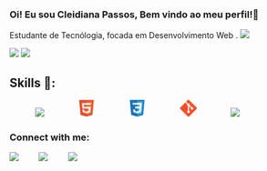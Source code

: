 ### Oi! Eu sou Cleidiana Passos, Bem vindo ao meu perfil!👋

<!--
**Cleidianaa/Cleidianaa** is a ✨ _special_ ✨ repository because its `README.md` (this file) appears on your GitHub profile.

Here are some ideas to get you started:

- 🔭 I’m currently working on ...
- 🌱 I’m currently learning ...
- 👯 I’m looking to collaborate on ...
- 🤔 I’m looking for help with ...
- 💬 Ask me about ...
- 📫 How to reach me: ...
- 😄 Pronouns: ...
- ⚡ Fun fact: ...
-->
Estudante de Tecnólogia, focada em Desenvolvimento Web . <img height="15" src="https://www.stepmap.de/img/flags/pt.svg"/>
<div>
<img height="150" src="https://github-readme-stats.vercel.app/api?username=Cleidianaa&show_icons=true&theme=">
<img height="150" src="https://github-readme-stats.vercel.app/api/top-langs/?username=Cleidianaa&layout=compact&lang&theme=">
</div>


 ## Skills 💖:

  <p align="center">

   <img height="30" src="https://seeklogo.com/images/V/visual-studio-code-logo-284BC24C39-seeklogo.com.png">
   &nbsp;&nbsp;&nbsp;&nbsp;&nbsp;&nbsp;&nbsp;&nbsp;&nbsp;&nbsp;&nbsp;&nbsp;&nbsp;
   <img height="30" src="https://raw.githubusercontent.com/devicons/devicon/master/icons/html5/html5-original.svg">      &nbsp;&nbsp;&nbsp;&nbsp;&nbsp;&nbsp;&nbsp;&nbsp;&nbsp;&nbsp;&nbsp;&nbsp;&nbsp;
   <img height="30" src="https://raw.githubusercontent.com/devicons/devicon/master/icons/css3/css3-original.svg">
   &nbsp;&nbsp;&nbsp;&nbsp;&nbsp;&nbsp;&nbsp;&nbsp;&nbsp;&nbsp;&nbsp;&nbsp;&nbsp;
   <img height="30" src="https://raw.githubusercontent.com/devicons/devicon/master/icons/git/git-original.svg">
   &nbsp;&nbsp;&nbsp;&nbsp;&nbsp;&nbsp;&nbsp;&nbsp;&nbsp;&nbsp;&nbsp;&nbsp;&nbsp;
   <img height="30" src="https://encrypted-tbn0.gstatic.com/images?q=tbn:ANd9GcTDzWIOMgqPnSVY3LACtUm7GxgC5dyY0ek7Vw&usqp=CAU">        &nbsp;&nbsp;&nbsp;&nbsp;&nbsp;&nbsp;&nbsp;&nbsp;&nbsp;&nbsp;&nbsp;&nbsp;&nbsp;
 <!--  <img height="30" src="https://cdn.jsdelivr.net/gh/devicons/devicon/icons/python/python-original.svg">  &nbsp;&nbsp;&nbsp;&nbsp;&nbsp;&nbsp;&nbsp;&nbsp;&nbsp;&nbsp;&nbsp;&nbsp;&nbsp;
  </div>-->


### Connect with me:
<div>
<p align="center">
 
 <a href="https://www.instagram.com/cleidpassos/" target="_blank"><img height="28" src="https://img.shields.io/badge/-Instagram-%23E4405F?style=for-the-badge&logo=instagram&logoColor=white" target="_blank"></a>
&nbsp;&nbsp;&nbsp;&nbsp;&nbsp;&nbsp;&nbsp;
<a href="https://www.linkedin.com/in/cleidiana-passos" target="_blank"><img height="28" src="https://img.shields.io/badge/-LinkedIn-%230077B5?style=for-the-badge&logo=linkedin&logoColor=white" target="_blank"></a> 
&nbsp;&nbsp;&nbsp;&nbsp;&nbsp;&nbsp;&nbsp;
<a href=" maito:contato@cleidianapassos@gmail.com" target="_blank "><img height="27"  src="https://img.shields.io/badge/Gmail-D14836?style=for-the-badge&logo=gmail&logoColor=white">
 </div>




  


